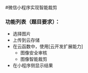 #微信小程序实现智能裁剪
### 功能列表（题目要求）：

* 选择图片
* 上传到云存储
* 在云函数中，使用[云开发扩展能力]
  * 图像安全审核
  * 图像智能裁剪
* 在小程序侧显示结果
